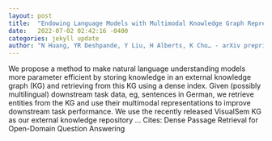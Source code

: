 ```yaml
---
layout: post
title:  "Endowing Language Models with Multimodal Knowledge Graph Representations"
date:   2022-07-02 02:42:16 -0400
categories: jekyll update
author: "N Huang, YR Deshpande, Y Liu, H Alberts, K Cho… - arXiv preprint arXiv …, 2022"
---
```

We propose a method to make natural language understanding models more parameter efficient by storing knowledge in an external knowledge graph (KG) and retrieving from this KG using a dense index. Given (possibly multilingual) downstream task data, eg, sentences in German, we retrieve entities from the KG and use their multimodal representations to improve downstream task performance. We use the recently released VisualSem KG as our external knowledge repository …
Cites: ‪Dense Passage Retrieval for Open-Domain Question Answering‬  